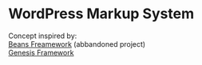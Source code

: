 # WordPress Markup System

Concept inspired by: \
[Beans Freamework](https://www.getbeans.io/) (abbandoned project)\
[Genesis Framework](https://www.studiopress.com/themes/genesis/)

